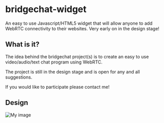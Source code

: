 bridgechat-widget
=================

An easy to use Javascript/HTML5 widget that will allow anyone to add WebRTC connectivity to their websites. Very early on in the design stage!

## What is it?

The idea behind the bridgechat project(s) is to create an easy to use video/audio/text chat program using WebRTC.

The project is still in the design stage and is open for any and all suggestions.

If you would like to participate please contact me!

## Design

![My image](https://raw.github.com/BryceEWatson/bridgechat-widget/master/design/mocks/BridgeChat-WidgetMock_v1.PNG)